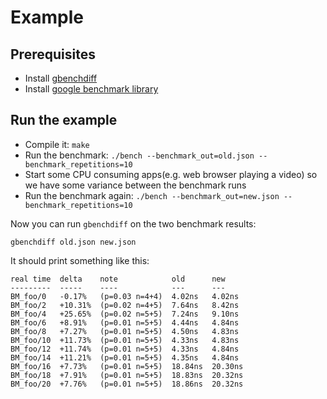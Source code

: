# Example

## Prerequisites

- Install [gbenchdiff](https://github.com/aburdulescu/gbenchdiff#install)
- Install [google benchmark library](https://github.com/google/benchmark#installation)

## Run the example

- Compile it: `make`
- Run the benchmark: `./bench --benchmark_out=old.json --benchmark_repetitions=10`
- Start some CPU consuming apps(e.g. web browser playing a video) so we have some variance between the benchmark runs
- Run the benchmark again: `./bench --benchmark_out=new.json --benchmark_repetitions=10`

Now you can run `gbenchdiff` on the two benchmark results:

`gbenchdiff old.json new.json`

It should print something like this:

```
real time  delta    note            old      new
---------  -----    ----            ---      ---
BM_foo/0   -0.17%   (p=0.03 n=4+4)  4.02ns   4.02ns
BM_foo/2   +10.31%  (p=0.02 n=4+5)  7.64ns   8.42ns
BM_foo/4   +25.65%  (p=0.02 n=5+5)  7.24ns   9.10ns
BM_foo/6   +8.91%   (p=0.01 n=5+5)  4.44ns   4.84ns
BM_foo/8   +7.27%   (p=0.01 n=5+5)  4.50ns   4.83ns
BM_foo/10  +11.73%  (p=0.01 n=5+5)  4.33ns   4.83ns
BM_foo/12  +11.74%  (p=0.01 n=5+5)  4.33ns   4.84ns
BM_foo/14  +11.21%  (p=0.01 n=5+5)  4.35ns   4.84ns
BM_foo/16  +7.73%   (p=0.01 n=5+5)  18.84ns  20.30ns
BM_foo/18  +7.91%   (p=0.01 n=5+5)  18.83ns  20.32ns
BM_foo/20  +7.76%   (p=0.01 n=5+5)  18.86ns  20.32ns
```
